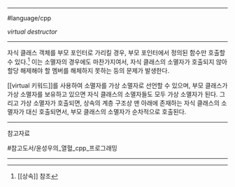 
---

#language/cpp

*virtual destructor*

---

자식 클래스 객체를 부모 포인터로 가리킬 경우, 부모 포인터에서 정의된 함수만 호출할 수 있다.[^1]
이는 소멸자의 경우에도 마찬가지여서, 자식 클래스의 소멸자가 호출되지 않아 할당 해제해야 할 멤버를 해체하지 못하는 등의 문제가 발생한다.

[[virtual 키워드]]를 사용하여 소멸자를 가상 소멸자로 선언할 수 있으며, 부모 클래스가 가상 소멸자를 보유하고 있으면 자식 클래스의 소멸자들도 모두 가상 소멸자가 된다. 그리고 가상 소멸자가 호출되면, 상속의 계층 구조상 맨 아래에 존재하는 자식 클래스의 소멸자가 대신 호출되면서, 부모 클래스의 소멸자가 순차적으로 호출된다.

---

참고자료

#참고도서/윤성우의_열혈_cpp_프로그래밍

---

[^1]: [[상속]] 참조